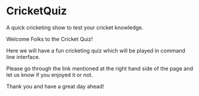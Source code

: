 # CricketQuiz

A quick cricketing show to test your cricket knowledge.

Welcome Folks to the Cricket Quiz!

Here we will have a fun cricketing quiz which will be played in command line interface.

Please go through the link mentioned at the right hand side of the page and let us know if you enjoyed it or not.

Thank you and have a great day ahead!
